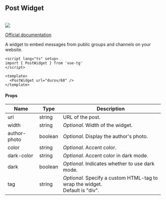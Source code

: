 ## Post Widget

<br />
<img src="https://core.telegram.org/img/Widget_Post.svg?1" />

[Official documentation](https://core.telegram.org/widgets/post)

A widget to embed messages from public groups and channels on your website.

```vue
<script lang="ts" setup>
import { PostWidget } from 'vue-tg'
</script>

<template>
  <PostWidget url="durov/68" />
</template>
```

#### Props

| Name         | Type    | Description                                                                       |
| ------------ | ------- | --------------------------------------------------------------------------------- |
| url          | string  | URL of the post.                                                                  |
| width        | string  | _Optional._ Width of the widget.                                                  |
| author-photo | boolean | _Optional._ Display the author's photo.                                           |
| color        | string  | _Optional._ Accent color.                                                         |
| dark-color   | string  | _Optional._ Accent color in dark mode.                                            |
| dark         | boolean | _Optional._ Indicates whether to use dark mode.                                   |
| tag          | string  | _Optional._ Specify a custom HTML-tag to wrap the widget. <br/> Default is "div". |
